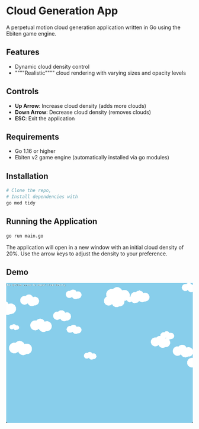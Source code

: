 # Cloud Generation App

A perpetual motion cloud generation application written in Go using the Ebiten game engine.

## Features

- Dynamic cloud density control
- """"Realistic"""" cloud rendering with varying sizes and opacity levels

## Controls

- **Up Arrow**: Increase cloud density (adds more clouds)
- **Down Arrow**: Decrease cloud density (removes clouds)
- **ESC**: Exit the application

## Requirements

- Go 1.16 or higher
- Ebiten v2 game engine (automatically installed via go modules)

## Installation

```bash
# Clone the repo,
# Install dependencies with
go mod tidy
```

## Running the Application

```bash
go run main.go
```

The application will open in a new window with an initial cloud density of 20%. Use the arrow keys to adjust the density to your preference.

## Demo
![Cloud Preview](./preview.gif)